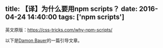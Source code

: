 title: 【译】为什么要用npm scripts？
date: 2016-04-24 14:40:00
tags: ['npm scripts']
---

英文原版：https://css-tricks.com/why-npm-scripts/

以下是[Damon Bauer](http://damonbauer.me/)的一篇引导文章。

<!-- more -->

